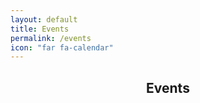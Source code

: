 ```yaml
---
layout: default
title: Events
permalink: /events
icon: "far fa-calendar"
---
```


<center>
<h2 class="title"> <i class="far fa-calendar"></i> Events </h2>
</center>

<html lang='de'>
  <head>
    <meta charset='utf-8' />
    <script src='/assets/js/vendor/fullcalendar@6.1.9/index.global.min.js'></script>
    <script src='/assets/js/vendor/fullcalendar@6.1.9/de.global.min.js'></script>
    <script src='/assets/js/vendor/jquery-3.7.1.min.js'></script>
    <script src='/assets/js/vendor/ics/ics.min.js'></script>
    <script src='/assets/js/vendor/ics/FileSaver.js'></script>
    <script type="text/javascript">

      document.addEventListener('DOMContentLoaded', function() {
        var calendarEl = document.getElementById('calendar');
        var calendar = new FullCalendar.Calendar(calendarEl, {
          initialView: 'dayGridMonth',
          height: "auto",
          locale: 'de',
          events: '/calendar-data',
          weekNumbers: true,
          headerToolbar:
          {
            left: 'today',
            center: 'title',
            right: 'prev,next'
          }
        });
        calendar.render();

        cal = ics();

        $.getJSON('/calendar-data', function(data) 
        {
          $.each(data, function(index, entry) 
          {
            cal.addEvent(entry.title, '', '', entry.start, entry.start);
          });
        });
    });
    </script>
  </head>
  <body>
    <div id='calendar' style="width:80%; margin: auto;"></div>
    <center>
      <a href="#" class="button" onclick="javascript:cal.download('Netz39')">
              <i class="far fa-calendar-plus"> Download ICS</i>
      </a>
    </center>
  </body>
</html>
